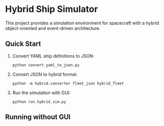 # Hybrid Ship Simulator

This project provides a simulation environment for spacecraft with a hybrid object-oriented and event-driven architecture.

## Quick Start

1. Convert YAML ship definitions to JSON:
   ```
   python convert_yaml_to_json.py
   ```

2. Convert JSON to hybrid format:
   ```
   python -m hybrid.converter fleet_json hybrid_fleet
   ```

3. Run the simulation with GUI:
   ```
   python run_hybrid_sim.py
   ```

## Running without GUI
